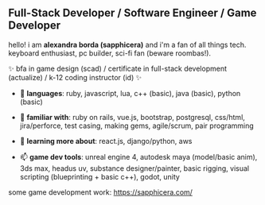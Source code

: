 ## Full-Stack Developer / Software Engineer / Game Developer 

hello! i am **alexandra borda (sapphicera)** and i'm a fan of all things tech. keyboard enthusiast, pc builder, sci-fi fan (beware roombas!). 

✨ bfa in game design (scad) / certificate in full-stack development (actualize) / k-12 coding instructor (id) ✨

- 💬 **languages**: ruby, javascript, lua, c++ (basic), java (basic), python (basic)
- 🔭 **familiar with**: ruby on rails, vue.js, bootstrap, postgresql, css/html, jira/perforce, test casing, making gems, agile/scrum, pair programming
- 🌱 **learning more about**: react.js, django/python, aws

- 📫 **game dev tools**: unreal engine 4, autodesk maya (model/basic anim), 3ds max, headus uv, substance designer/painter, basic rigging, visual scripting (blueprinting + basic c++), godot, unity

some game development work: https://sapphicera.com/
